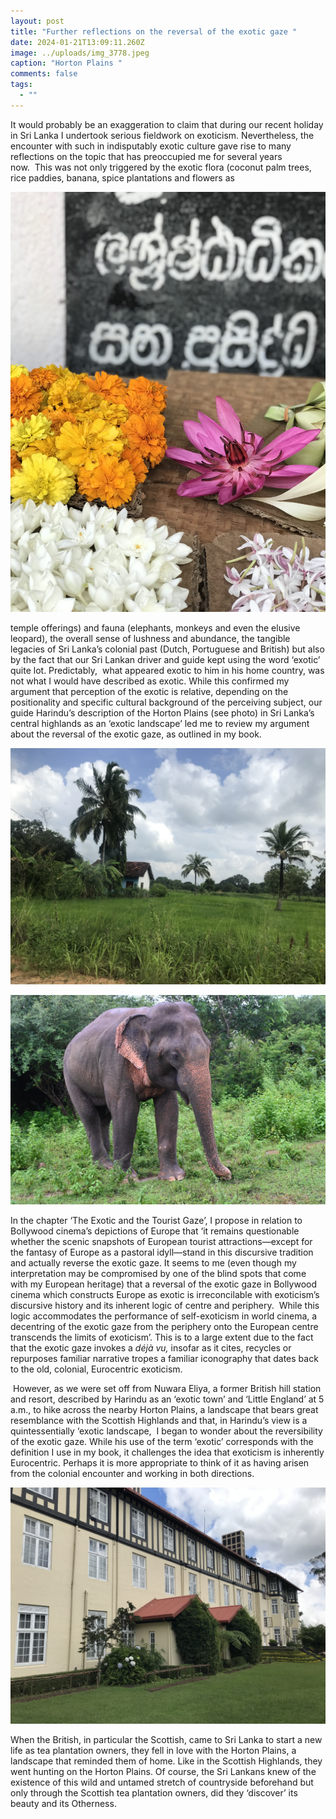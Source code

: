 ```yaml
---
layout: post
title: "Further reflections on the reversal of the exotic gaze "
date: 2024-01-21T13:09:11.260Z
image: ../uploads/img_3778.jpeg
caption: "Horton Plains "
comments: false
tags:
  - ""
---
```

It would probably be an exaggeration to claim that during our recent holiday in Sri Lanka I undertook serious fieldwork on exoticism. Nevertheless, the encounter with such in indisputably exotic culture gave rise to many reflections on the topic that has preoccupied me for several years now.  This was not only triggered by the exotic flora (coconut palm trees, rice paddies, banana, spice plantations and flowers as 

![](../uploads/img_3693.jpeg)

temple offerings) and fauna (elephants, monkeys and even the elusive leopard), the overall sense of lushness and abundance, the tangible legacies of Sri Lanka’s colonial past (Dutch, Portuguese and British) but also by the fact that our Sri Lankan driver and guide kept using the word ‘exotic’ quite lot. Predictably,  what appeared exotic to him in his home country, was not what I would have described as exotic. While this confirmed my argument that perception of the exotic is relative, depending on the positionality and specific cultural background of the perceiving subject, our guide Harindu’s description of the Horton Plains (see photo) in Sri Lanka’s central highlands as an ‘exotic landscape’ led me to review my argument about the reversal of the exotic gaze, as outlined in my book. 

![](../uploads/img_3559.jpeg)

![](../uploads/f8767d49-6244-4d2e-9ddf-ffd6085e2101.jpeg)

In the chapter ‘The Exotic and the Tourist Gaze’, I propose in relation to Bollywood cinema’s depictions of Europe that ‘it remains questionable whether the scenic snapshots of European tourist attractions—except for the fantasy of Europe as a pastoral idyll—stand in this discursive tradition and actually reverse the exotic gaze. It seems to me (even though my interpretation may be compromised by one of the blind spots that come with my European heritage) that a reversal of the exotic gaze in Bollywood cinema which constructs Europe as exotic is irreconcilable with exoticism’s discursive history and its inherent logic of centre and periphery.  While this logic accommodates the performance of self-exoticism in world cinema, a decentring of the exotic gaze from the periphery onto the European centre transcends the limits of exoticism’. This is to a large extent due to the fact that the exotic gaze invokes a *déjà vu,* insofar as it cites, recycles or repurposes familiar narrative tropes a familiar iconography that dates back to the old, colonial, Eurocentric exoticism. 

 However, as we were set off from Nuwara Eliya, a former British hill station and resort, described by Harindu as an ‘exotic town’ and ‘Little England’ at 5 a.m., to hike across the nearby Horton Plains, a landscape that bears great resemblance with the Scottish Highlands and that, in Harindu’s view is a quintessentially ‘exotic landscape,  I began to wonder about the reversibility of the exotic gaze. While his use of the term ‘exotic’ corresponds with the definition I use in my book, it challenges the idea that exoticism is inherently Eurocentric. Perhaps it is more appropriate to think of it as having arisen from the colonial encounter and working in both directions.

![](../uploads/img_3780.jpeg)

When the British, in particular the Scottish, came to Sri Lanka to start a new life as tea plantation owners, they fell in love with the Horton Plains, a landscape that reminded them of home. Like in the Scottish Highlands, they went hunting on the Horton Plains. Of course, the Sri Lankans knew of the existence of this wild and untamed stretch of countryside beforehand but only through the Scottish tea plantation owners, did they ‘discover’ its beauty and its Otherness.